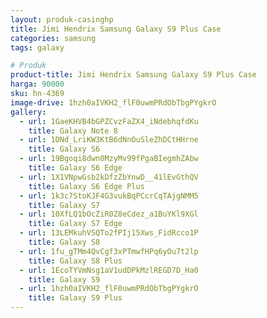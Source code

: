 ```yaml
---
layout: produk-casinghp
title: Jimi Hendrix Samsung Galaxy S9 Plus Case
categories: samsung
tags: galaxy

# Produk
product-title: Jimi Hendrix Samsung Galaxy S9 Plus Case
harga: 90000
sku: hn-4369
image-drive: 1hzh0aIVKH2_flF0uwmPRdObTbgPYgkrO
gallery:
  - url: 1GaeKHVB4bGPZCvzFaZX4_iNdebhqfdKu
    title: Galaxy Note 8
  - url: 1DNd_LriKW3KtB6dNnOuSleZhDCtHHrne
    title: Galaxy S6
  - url: 19Bgoqi8dwn0MzyMv99fPgaBIegmhZAbw
    title: Galaxy S6 Edge
  - url: 1X1VNpwGsb2kDfzZbYnwD__41lEvGthQV
    title: Galaxy S6 Edge Plus
  - url: 1k3c7StoKJF4G3vukBqPCcrCqTAjgNMM5
    title: Galaxy S7
  - url: 10XfLQ1bOcZiR0Z8eCdez_a1BuYKl9XGl
    title: Galaxy S7 Edge
  - url: 13LEMkuhVSQTo2fPIj15Xws_FidRcco1P
    title: Galaxy S8
  - url: 1fu_gTMm4QvCgf3xPTmwfHPq6yOu7t2lp
    title: Galaxy S8 Plus
  - url: 1EcoTYVmNsg1aV1udDPkMzlREGD7D_Ha0
    title: Galaxy S9
  - url: 1hzh0aIVKH2_flF0uwmPRdObTbgPYgkrO
    title: Galaxy S9 Plus
---
```

